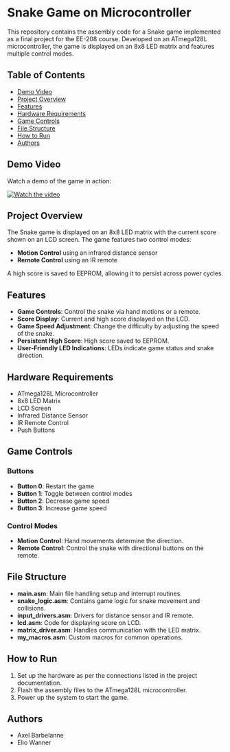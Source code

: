 # Snake Game on Microcontroller

This repository contains the assembly code for a Snake game implemented as a final project for the EE-208 course. Developed on an ATmega128L microcontroller, the game is displayed on an 8x8 LED matrix and features multiple control modes.

## Table of Contents
- [Demo Video](#demo-video)
- [Project Overview](#project-overview)
- [Features](#features)
- [Hardware Requirements](#hardware-requirements)
- [Game Controls](#game-controls)
- [File Structure](#file-structure)
- [How to Run](#how-to-run)
- [Authors](#authors)

## Demo Video

Watch a demo of the game in action:

[![Watch the video](https://img.youtube.com/vi/ql-HQcmxW4Q/0.jpg)](https://youtu.be/ql-HQcmxW4Q)


## Project Overview

The Snake game is displayed on an 8x8 LED matrix with the current score shown on an LCD screen. The game features two control modes:
- **Motion Control** using an infrared distance sensor
- **Remote Control** using an IR remote

A high score is saved to EEPROM, allowing it to persist across power cycles.

## Features

- **Game Controls**: Control the snake via hand motions or a remote.
- **Score Display**: Current and high score displayed on the LCD.
- **Game Speed Adjustment**: Change the difficulty by adjusting the speed of the snake.
- **Persistent High Score**: High score saved to EEPROM.
- **User-Friendly LED Indications**: LEDs indicate game status and snake direction.

## Hardware Requirements

- ATmega128L Microcontroller
- 8x8 LED Matrix
- LCD Screen
- Infrared Distance Sensor
- IR Remote Control
- Push Buttons

## Game Controls

### Buttons
- **Button 0**: Restart the game
- **Button 1**: Toggle between control modes
- **Button 2**: Decrease game speed
- **Button 3**: Increase game speed

### Control Modes
- **Motion Control**: Hand movements determine the direction.
- **Remote Control**: Control the snake with directional buttons on the remote.

## File Structure

- **main.asm**: Main file handling setup and interrupt routines.
- **snake_logic.asm**: Contains game logic for snake movement and collisions.
- **input_drivers.asm**: Drivers for distance sensor and IR remote.
- **lcd.asm**: Code for displaying score on LCD.
- **matrix_driver.asm**: Handles communication with the LED matrix.
- **my_macros.asm**: Custom macros for common operations.

## How to Run

1. Set up the hardware as per the connections listed in the project documentation.
2. Flash the assembly files to the ATmega128L microcontroller.
3. Power up the system to start the game.

## Authors

- Axel Barbelanne
- Elio Wanner

